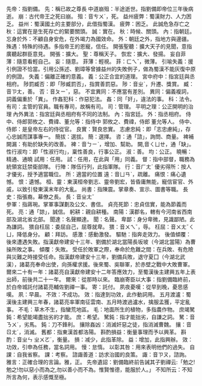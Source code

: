 先帝：指劉備。
先：稱已故之尊長
中道崩殂：半途逝世。指劉備即帝位三年後病逝。
崩：古代帝王之死曰崩。
殂：音ㄘㄨˊ，死。
益州疲弊：蜀漢財力、人力困乏。
益州：蜀漢國土的主要部分，此借指蜀漢。
疲弊：困乏。
此誠危急存亡之秋：這實在是生死存亡的緊要關頭。
誠：實在。
秋：時候、關頭。
內：指朝廷。
忘身於外：不顧自身安危，在外竭力為國效命。
外：朝廷之外，指地方與邊疆。
殊遇：特殊的待遇。多指帝王的恩寵，信任。
開張聖聽：擴大天子的見聞，意指廣聽起群臣意見。
開張：擴大。
聖：尊稱天子。
恢宏：擴大、發揚。
妄自菲薄：隨意看輕自己。
妄：隨意。
菲薄：輕視。
菲：ㄈㄟˇ，微薄。
引喻失義：援引例證不恰當。引用公孫述、劉璋等曾據益州的失敗例子，做為蜀漢不能灰復中原的例證。
失義：偏離正確的意義。
義：公正合宜的道理。
宮中府中：指宮廷與丞相府。 
陟罰臧否：即「陟臧罰否」，指賞善罰惡。
陟：音ㄓˋ，升遷、獎賞。
臧：音ㄗㄤ，善。
否：音ㄆㄧˇ，惡。
不宜異同：不應當有差別。
異同：偏義複詞，詞義偏重於「異」。
作姦犯科：作惡犯法。
姦：同「奸」，違法的事。
科：法令。 
有司：主管的官員。職有專司，故稱有司。
司：管理。 
平明之理：公正開明的治理 
內外異法：指宮廷與丞相府有不同的法制。
內：指宮廷。
外：指丞相府。 
侍中、侍郎郭攸之、費禕、董允等：指侍中 郭攸之、費禕，侍郎 董允等人。
侍中、侍郎：是皇帝左右的侍從官。
良實：賢良忠實。 
志慮忠純：即「志忠慮純」，存心忠誠而謀事專一。 
簡拔：選拔。
簡：選擇。 
咨：通「諮」，詢問、商量。 
裨補闕漏：有助於缺失的改善。
裨：音ㄅㄧˋ，增加、幫助。
闕,音ㄑㄩㄝ，通「缺」。 
性行淑均：即「性淑行均」，稟性善良，行事公正。
淑：善。
均：公正。
曉暢：精通、通曉 
試用：任用。
試：任用，在此與「用」同義。 
督：指中部督，職務為統領宮廷禁衛部隊。 
行陣：隊伍行列，此指軍隊。
行：音ㄏㄤˊ 
優劣得所：按人才優劣，授予適當職位。
所：適當的位置 
遠：音ㄩㄢˋ，疏離。
痛恨：痛心遺憾。
恨：遺憾。 
桓、靈：東漢桓帝劉志、靈帝劉宏，皆昏庸無能，寵信宦官、外戚，以致引發東漢末年的大亂。 
尚書：指陳震。掌章奏、宣示、圖書等職。 
長史：指張裔。幕僚之長。
長：音ㄓㄤˇ  
參軍：指蔣琬。掌軍事謀劃及公文、書信。 
貞亮死節：忠貞信實，能為節義而死。
亮：通「諒」，誠信。 
躬耕：親自耕種。 
南陽：漢郡名，轄有今河南省西南部及湖北省北部。
聞達：名聲顯達。
聞：名聲。 
卑鄙：身分卑微，見識鄙陋。此為謙詞。 
猥自枉屈：委屈自己，屈尊就卑。 
猥：音ㄨㄟˇ，辱。
枉屈：音ㄨㄤˇㄑㄩ，降低身分。
顧：拜訪。 
感激：感動激發。
驅馳：指奔走效力。 
後值傾覆：後來遭遇失敗。指漢獻帝建安十三年、劉備於湖北當陽長坂坡（今湖北當陽）為曹操所敗之事。
傾覆：失敗。
受任於敗軍之際，奉命於危難之間：在兵敗、有危險與災難之時接受任命。指漢獻帝建安十三年，劉備兵敗，退守夏囗（今湖北武漢），諸葛亮奉命出使，向孫權求援。後來蜀、吳聯軍，於赤壁之戰中大敗曹軍。 
爾來二十有一年：諸葛亮自漢獻帝建安十二年答應效力，至蜀漢後主建興五年上表出師，前後共二十一年。
爾來：從那時以來。 
臨崩寄臣以大事：指劉備臨終前，於白帝城託付諸葛亮輔佐劉禪一事。
寄：託付。 
夙夜憂嘆：從早到晚，憂思感嘆。
夙：早晨。 
不效：不成功。
效：指達到功效，此作動詞用。 
五月渡瀘：蜀漢後主建興三年春，諸葛亮率軍南征雲南、五月時渡過瀘水，擒服孟獲，平定亂事。 
不毛：草木不生，指蠻荒地區。
毛：地面所生的植物，多指農作物。
庶竭駑鈍：希望能竭盡拙劣的才能。
庶：希望。
駑鈍：指才能拙劣，自謙之詞。
駑：音ㄋㄨˊ，劣馬。
鈍：刀不鋒利。 
攘除姦凶：消滅奸惡之徒，指消滅曹魏。
攘：音ㄖㄤˊ，消滅。
舊都：指東漢首都洛陽。 
斟酌損益：衡量事理而予以興革。
斟酌：音ㄓㄣ ㄓㄨㄛˊ，衡量。
損：减少，此指革除。
益：增加，此指興辦。
效：功效，引申為任務，當名詞用。
慢：怠惰。
以彰其咎：用來表明他們的過失。 
自課：自我省察。
課：考察。 
諮諏善道：訪求治國的良策。
諏：音ㄗㄡ，諮詢。
雅言：正確合理的言論。雅，正。
先帝遺詔：劉備臨終前告誡其子劉禪云:「勉之!勉之!勿以惡小而為之,勿以善小而不為。惟賢惟德，能服於人。」 
不知所云：不知所言為何，表示感慨至極。